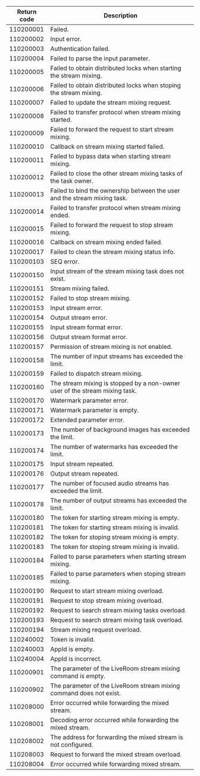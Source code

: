 | Return code |Description |
|-|-|
| 110200001 | Failed. |
| 110200002 | Input error. |
| 110200003 | Authentication failed. |
| 110200004 | Failed to parse the input parameter. |
| 110200005 | Failed to obtain distributed locks when starting the stream mixing. |
| 110200006 | Failed to obtain distributed locks when stoping the stream mixing. |
| 110200007 | Failed to update the stream mixing request. |
| 110200008 | Failed to transfer protocol when stream mixing started.  |
| 110200009 | Failed to forward the request to start stream mixing. |
| 110200010 | Callback on stream mixing started failed. |
| 110200011 | Failed to bypass data when starting stream mixing. |
| 110200012 | Failed to close the other stream mixing tasks of the task owner. |
| 110200013 | Failed to bind the ownership between the user and the stream mixing task. |
| 110200014 | Failed to transfer protocol when stream mixing ended. |
| 110200015 | Failed to forward the request to stop stream mixing.  |
| 110200016 | Callback on stream mixing ended failed. |
| 110200017 | Failed to clean the stream mixing status info. |
| 110200103 | SEQ error. |
| 110200150 | Input stream of the stream mixing task does not exist. |
| 110200151 | Stream mixing failed.   |
| 110200152 | Failed to stop stream mixing. |
| 110200153 | Input stream error. |
| 110200154 | Output stream error. |
| 110200155 | Input stream format error. |
| 110200156 | Output stream format error. |
| 110200157 | Permission of stream mixing is not enabled. |
| 110200158 | The number of input streams has exceeded the limit. |
| 110200159 | Failed to dispatch stream mixing. |
| 110200160 | The stream mixing is stopped by a non-owner user of the stream mixing task. |
| 110200170 | Watermark parameter error. |
| 110200171 | Watermark parameter is empty. |
| 110200172 | Extended parameter error. |
| 110200173 | The number of background images has exceeded the limit. |
| 110200174 | The number of watermarks has exceeded the limit.  |
| 110200175 | Input stream repeated. |
| 110200176 | Output stream repeated. |
| 110200177 | The number of focused audio streams has exceeded the limit. |
| 110200178 | The number of output streams has exceeded the limit. |
| 110200180 | The token for starting stream mixing is empty. |
| 110200181 | The token for starting stream mixing is invalid. |
| 110200182 | The token for stoping stream mixing is empty. |
| 110200183 | The token for stoping stream mixing is invalid. |
| 110200184 | Failed to parse parameters when starting stream mixing. |
| 110200185 | Failed to parse parameters when stoping stream mixing.  |
| 110200190 | Request to start stream mixing overload. |
| 110200191 | Request to stop stream mixing overload. |
| 110200192 | Request to search stream mixing tasks overload. |
| 110200193 | Request to search stream mixing task overload. |
| 110200194 | Stream mixing request overload. |
| 110240002 | Token is invalid. |
| 110240003 | AppId is empty. |
| 110240004 | AppId is incorrect. |
| 110200901 | The parameter of the LiveRoom stream mixing command is empty. |
| 110200902 | The parameter of the LiveRoom stream mixing command does not exist. |
| 110208000 | Error occurred while forwarding the mixed stream. |
| 110208001 | Decoding error occurred while forwarding the mixed stream.  |
| 110208002 | The address for forwarding the mixed stream is not configured. |
| 110208003 | Request to forward the mixed stream overload. |
| 110208004 | Error occurred while forwarding mixed stream.|










